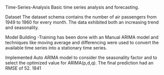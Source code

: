 Time-Series-Analysis
Basic time series analysis and forecasting.

Dataset
The dataset schema contains the number of air passengers from 1949 to 1960 for every month. The data exhibited both an increasing trend and seasonality.

Model Building
-Training has been done with an Manual ARIMA model and techniques like moving average and differencing were used to convert the available time series into a stationary time series.

Implemented Auto ARIMA model to consider the seasonality factor and to select the optimized value for ARIMA(p,d,q).
The final prediction had an RMSE of 52. 1841
